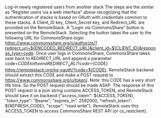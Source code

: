 Log-in newly registered users from another stack
The steps are the similar as “Register users via a web interface” above recognizing that the authentication of stacks is based on OAuth with credentials common to these stacks. A Client_ID key, Client_Secret key, and Redirect_URL are provided on the RemoteStack. A “Login via CommonsShare” button is presented on the RemoteStack.  Selecting the button takes the user to the following URL for CommonsShare login: https://www.commonsshare.org/o/authorize/?redirect_uri=${ENCODED_REDIRECT_URL}&client_id=${CLIENT_ID}&response_type=code.  Once user logs in CommonsShare, CommonsShare takes user back to REDIRECT_URL and append a parameter code=${CODE}  to the end REDIRECT_URL/?code=${CODE} https://remotestack.org/hs-oauth/?code=${CODE}.  RemoteStack backend should extract this CODE and make a POST request to https://www.commonsshare.org/o/token/.  Note: this CODE has a very short life time. So the POST request should be made ASAP.  The response of this POST request is a json string contains ACCESS_TOKEN, and RemoteStack should save it on backend {"access_token": ${ACCESS_TOKEN}, "token_type": "Bearer", "expires_in": 2592000, "refresh_token": ${REFRESH_CODE}, "scope": "read write"}.  RemoteStack uses this ACCESS_TOKEN to access CommonsShare REST API (or cs_restclient).
